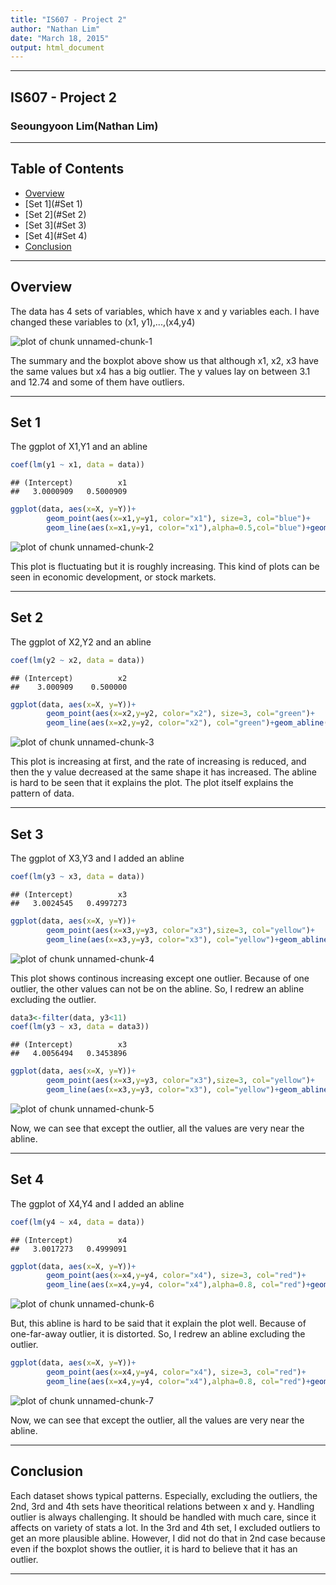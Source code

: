 ```yaml
---
title: "IS607 - Project 2"
author: "Nathan Lim"
date: "March 18, 2015"
output: html_document
---
```


* * *
## IS607 - Project 2
### Seoungyoon Lim(Nathan Lim)

* * *

## Table of Contents
* [Overview](#Overview)
* [Set 1](#Set 1)
* [Set 2](#Set 2)
* [Set 3](#Set 3)
* [Set 4](#Set 4)
* [Conclusion](#Conclusion)

* * *

## <a name="Overview"></a>Overview

The data has 4 sets of variables, which have x and y variables each. I have changed these variables to (x1, y1),...,(x4,y4)

![plot of chunk unnamed-chunk-1](figure/unnamed-chunk-1-1.png) 

The summary and the boxplot above show us that although x1, x2, x3 have the same values but x4 has a big outlier. The y values lay on between 3.1 and 12.74 and some of them have outliers.



* * *

## <a name="Set 1"></a>Set 1

The ggplot of X1,Y1 and an abline

```r
coef(lm(y1 ~ x1, data = data))
```

```
## (Intercept)          x1 
##   3.0000909   0.5000909
```

```r
ggplot(data, aes(x=X, y=Y))+
        geom_point(aes(x=x1,y=y1, color="x1"), size=3, col="blue")+
        geom_line(aes(x=x1,y=y1, color="x1"),alpha=0.5,col="blue")+geom_abline(intercept=3.0, slope=0.5, color="red", alpha=0.5)
```

![plot of chunk unnamed-chunk-2](figure/unnamed-chunk-2-1.png) 

This plot is fluctuating but it is roughly increasing. This kind of plots can be seen in economic development, or stock markets.

* * *


## <a name="Set 2"></a>Set 2
The ggplot of X2,Y2 and an abline

```r
coef(lm(y2 ~ x2, data = data))
```

```
## (Intercept)          x2 
##    3.000909    0.500000
```

```r
ggplot(data, aes(x=X, y=Y))+
        geom_point(aes(x=x2,y=y2, color="x2"), size=3, col="green")+
        geom_line(aes(x=x2,y=y2, color="x2"), col="green")+geom_abline(intercept=3.0, slope=0.5, color="red", alpha=0.5)
```

![plot of chunk unnamed-chunk-3](figure/unnamed-chunk-3-1.png) 

This plot is increasing at first, and the rate of increasing is reduced, and then the y value decreased at the same shape it has increased.
The abline is hard to be seen that it explains the plot. The plot itself explains the pattern of data.

* * *


## <a name="Set 3"></a>Set 3
The ggplot of X3,Y3 and I added an abline

```r
coef(lm(y3 ~ x3, data = data))
```

```
## (Intercept)          x3 
##   3.0024545   0.4997273
```

```r
ggplot(data, aes(x=X, y=Y))+
        geom_point(aes(x=x3,y=y3, color="x3"),size=3, col="yellow")+
        geom_line(aes(x=x3,y=y3, color="x3"), col="yellow")+geom_abline(intercept=3.0, slope=0.5, color="red", alpha=0.5)
```

![plot of chunk unnamed-chunk-4](figure/unnamed-chunk-4-1.png) 

This plot shows continous increasing except one outlier. Because of one outlier, the other values can not be on the abline. So, I redrew an abline excluding the outlier.


```r
data3<-filter(data, y3<11)
coef(lm(y3 ~ x3, data = data3))
```

```
## (Intercept)          x3 
##   4.0056494   0.3453896
```

```r
ggplot(data, aes(x=X, y=Y))+
        geom_point(aes(x=x3,y=y3, color="x3"),size=3, col="yellow")+
        geom_line(aes(x=x3,y=y3, color="x3"), col="yellow")+geom_abline(intercept=4.0, slope=0.3453, color="red", alpha=0.5)
```

![plot of chunk unnamed-chunk-5](figure/unnamed-chunk-5-1.png) 

Now, we can see that except the outlier, all the values are very near the abline.

* * *


## <a name="Set 4"></a>Set 4
The ggplot of X4,Y4 and I added an abline

```r
coef(lm(y4 ~ x4, data = data))
```

```
## (Intercept)          x4 
##   3.0017273   0.4999091
```

```r
ggplot(data, aes(x=X, y=Y))+
        geom_point(aes(x=x4,y=y4, color="x4"), size=3, col="red")+
        geom_line(aes(x=x4,y=y4, color="x4"),alpha=0.8, col="red")+geom_abline(intercept=3.0, slope=0.5, color="blue", alpha=0.5)
```

![plot of chunk unnamed-chunk-6](figure/unnamed-chunk-6-1.png) 

But, this abline is hard to be said that it explain the plot well. Because of one-far-away outlier, it is distorted. So, I redrew an abline excluding the outlier.


```r
ggplot(data, aes(x=X, y=Y))+
        geom_point(aes(x=x4,y=y4, color="x4"), size=3, col="red")+
        geom_line(aes(x=x4,y=y4, color="x4"),alpha=0.8, col="red")+geom_vline(x=8, color="blue", alpha=0.5)
```

![plot of chunk unnamed-chunk-7](figure/unnamed-chunk-7-1.png) 

Now, we can see that except the outlier, all the values are very near the abline.

* * *

## <a name="Conclusion"></a>Conclusion

Each dataset shows typical patterns. Especially, excluding the outliers, the 2nd, 3rd and 4th sets have theoritical relations between x and y. Handling outlier is always challenging. It should be handled with much care, since it affects on variety of stats a lot. In the 3rd and 4th set, I excluded outliers to get an more plausible abline. However, I did not do that in 2nd case because even if the boxplot shows the outlier, it is hard to believe that it has an outlier.

* * *
